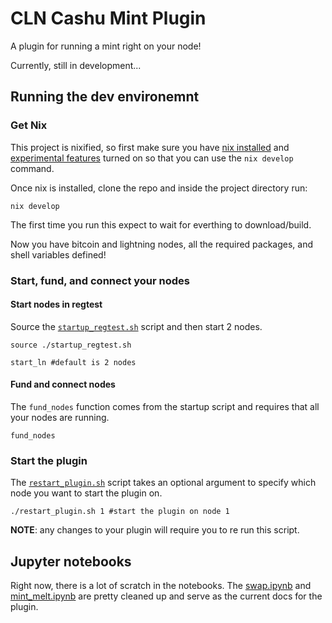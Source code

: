 # CLN Cashu Mint Plugin

A plugin for running a mint right on your node!

Currently, still in development...

## Running the dev environemnt

### Get Nix

This project is nixified, so first make sure you have [nix installed](https://nixos.org/download) and [experimental features](https://nixos.wiki/wiki/Nix_command) turned on so that you can use the `nix develop` command.

Once nix is installed, clone the repo and inside the project directory run:

```
nix develop
```

The first time you run this expect to wait for everthing to download/build.

Now you have bitcoin and lightning nodes, all the required packages, and shell variables defined!

### Start, fund, and connect your nodes

#### Start nodes in regtest

Source the [`startup_regtest.sh`](./startup_regtest.sh) script and then start 2 nodes.

```
source ./startup_regtest.sh
```

```
start_ln #default is 2 nodes
```

#### Fund and connect nodes

The `fund_nodes` function comes from the startup script and requires that all your nodes are running.

```
fund_nodes
```

### Start the plugin

The [`restart_plugin.sh`](./restart_plugin.sh) script takes an optional argument to specify which node you want to start the plugin on.

```
./restart_plugin.sh 1 #start the plugin on node 1
```

**NOTE**: any changes to your plugin will require you to re run this script.

## Jupyter notebooks

Right now, there is a lot of scratch in the notebooks. The [swap.ipynb](./jupyter_notebooks/swap.ipynb) and [mint_melt.ipynb](./jupyter_notebooks/mint_melt.ipynb) are pretty cleaned up and serve as the current docs for the plugin.

